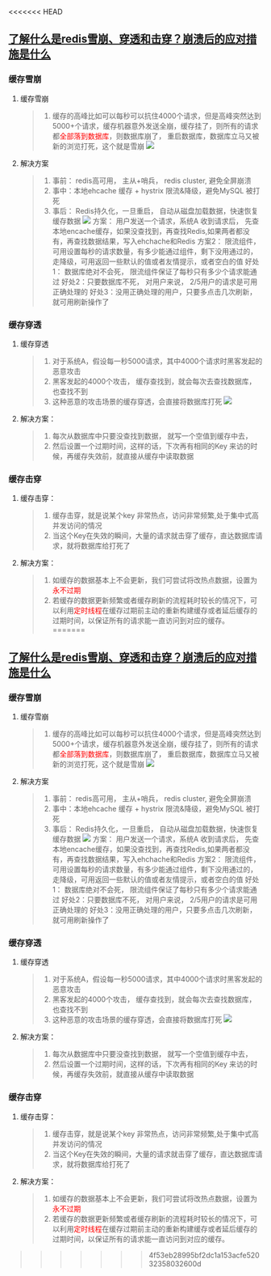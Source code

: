 <<<<<<< HEAD
## [了解什么是redis雪崩、穿透和击穿？崩溃后的应对措施是什么](https://maimai.cn/article/detail?fid=1729243003&efid=iVHrBrZCZCnemmDJCTZweQ&share_channel=2&webid=eyJ0eXAiOiJKV1QiLCJhbGciOiJIUzI1NiJ9.eyJ1IjozNTAyNzA1NiwiZmlkIjoxNzI5MjQzMDAzfQ.GxROco8nHVCC-cRbnniZW_syhKApVUmKm80a8ytqfpE&use_rn=1)
### 缓存雪崩
1. 缓存雪崩
   > 1. 缓存的高峰比如可以每秒可以抗住4000个请求，但是高峰突然达到5000+个请求，缓存机器意外发送全崩，缓存挂了，则所有的请求都<font color="red">全部落到数据库</font>，则数据库崩了， 重启数据库，数据库立马又被新的浏览打死，这个就是雪崩
   ![](https://pic4.zhimg.com/80/v2-a04bf2004c3915ed1e02ba67d37745f7_720w.jpg)
   
2. 解决方案
   > 1. 事前： redis高可用， 主从+哨兵， redis cluster, 避免全屏崩溃
   > 2. 事中：本地ehcache 缓存 + hystrix 限流&降级，避免MySQL 被打死
   > 3. 事后： Redis持久化，一旦重启， 自动从磁盘加载数据，快速恢复缓存数据
   ![](https://pic4.zhimg.com/80/v2-44248fa82c81787bc0f5167d114fb853_720w.jpg)
   > 方案： 用户发送一个请求，系统A 收到请求后， 先查本地encache缓存，如果没查找到，再查找Redis,如果两者都没有，再查找数据结果，写入ehchache和Redis
   > 方案2： 限流组件，可用设置每秒的请求数量，有多少能通过组件，剩下没用通过的， 走降级，可用返回一些默认的值或者友情提示，或者空白的值
   > 好处1： 数据库绝对不会死， 限流组件保证了每秒只有多少个请求能通过
   > 好处2：只要数据库不死， 对用户来说， 2/5用户的请求是可用正确处理的
   > 好处3：没用正确处理的用户，只要多点击几次刷新，就可用刷新操作了
### 缓存穿透
1. 缓存穿透
   > 1. 对于系统A，假设每一秒5000请求，其中4000个请求时黑客发起的恶意攻击
   > 2. 黑客发起的4000个攻击， 缓存查找到，就会每次去查找数据库，也查找不到
   > 3. 这种恶意的攻击场景的缓存穿透，会直接将数据库打死
   ![](https://pic2.zhimg.com/80/v2-a97e1f3430df0a4f51726843d6008f2d_720w.jpg)
2. 解决方案：
   > 1. 每次从数据库中只要没查找到数据， 就写一个空值到缓存中去， 
   > 2. 然后设置一个过期时间，这样的话，下次再有相同的Key 来访的时候，再缓存失效前，就直接从缓存中读取数据

### 缓存击穿
1. 缓存击穿：
   > 1. 缓存击穿，就是说某个key 非常热点，访问非常频繁,处于集中式高并发访问的情况
   > 2. 当这个Key在失效的瞬间，大量的请求就击穿了缓存，直达数据库请求，就将数据库给打死了
2. 解决方案：
   > 1. 如缓存的数据基本上不会更新，我们可尝试将改热点数据，设置为<font color="red">永不过期</font>
   > 2. 若缓存的数据更新频繁或者缓存刷新的流程耗时较长的情况下，可以利用<font color="red">定时线程</font>在缓存过期前主动的重新构建缓存或者延后缓存的过期时间，以保证所有的请求能一直访问到对应的缓存。
=======
## [了解什么是redis雪崩、穿透和击穿？崩溃后的应对措施是什么](https://maimai.cn/article/detail?fid=1729243003&efid=iVHrBrZCZCnemmDJCTZweQ&share_channel=2&webid=eyJ0eXAiOiJKV1QiLCJhbGciOiJIUzI1NiJ9.eyJ1IjozNTAyNzA1NiwiZmlkIjoxNzI5MjQzMDAzfQ.GxROco8nHVCC-cRbnniZW_syhKApVUmKm80a8ytqfpE&use_rn=1)
### 缓存雪崩
1. 缓存雪崩
   > 1. 缓存的高峰比如可以每秒可以抗住4000个请求，但是高峰突然达到5000+个请求，缓存机器意外发送全崩，缓存挂了，则所有的请求都<font color="red">全部落到数据库</font>，则数据库崩了， 重启数据库，数据库立马又被新的浏览打死，这个就是雪崩
   ![](https://pic4.zhimg.com/80/v2-a04bf2004c3915ed1e02ba67d37745f7_720w.jpg)
   
2. 解决方案
   > 1. 事前： redis高可用， 主从+哨兵， redis cluster, 避免全屏崩溃
   > 2. 事中：本地ehcache 缓存 + hystrix 限流&降级，避免MySQL 被打死
   > 3. 事后： Redis持久化，一旦重启， 自动从磁盘加载数据，快速恢复缓存数据
   ![](https://pic4.zhimg.com/80/v2-44248fa82c81787bc0f5167d114fb853_720w.jpg)
   > 方案： 用户发送一个请求，系统A 收到请求后， 先查本地encache缓存，如果没查找到，再查找Redis,如果两者都没有，再查找数据结果，写入ehchache和Redis
   > 方案2： 限流组件，可用设置每秒的请求数量，有多少能通过组件，剩下没用通过的， 走降级，可用返回一些默认的值或者友情提示，或者空白的值
   > 好处1： 数据库绝对不会死， 限流组件保证了每秒只有多少个请求能通过
   > 好处2：只要数据库不死， 对用户来说， 2/5用户的请求是可用正确处理的
   > 好处3：没用正确处理的用户，只要多点击几次刷新，就可用刷新操作了
### 缓存穿透
1. 缓存穿透
   > 1. 对于系统A，假设每一秒5000请求，其中4000个请求时黑客发起的恶意攻击
   > 2. 黑客发起的4000个攻击， 缓存查找到，就会每次去查找数据库，也查找不到
   > 3. 这种恶意的攻击场景的缓存穿透，会直接将数据库打死
   ![](https://pic2.zhimg.com/80/v2-a97e1f3430df0a4f51726843d6008f2d_720w.jpg)
2. 解决方案：
   > 1. 每次从数据库中只要没查找到数据， 就写一个空值到缓存中去， 
   > 2. 然后设置一个过期时间，这样的话，下次再有相同的Key 来访的时候，再缓存失效前，就直接从缓存中读取数据

### 缓存击穿
1. 缓存击穿：
   > 1. 缓存击穿，就是说某个key 非常热点，访问非常频繁,处于集中式高并发访问的情况
   > 2. 当这个Key在失效的瞬间，大量的请求就击穿了缓存，直达数据库请求，就将数据库给打死了
2. 解决方案：
   > 1. 如缓存的数据基本上不会更新，我们可尝试将改热点数据，设置为<font color="red">永不过期</font>
   > 2. 若缓存的数据更新频繁或者缓存刷新的流程耗时较长的情况下，可以利用<font color="red">定时线程</font>在缓存过期前主动的重新构建缓存或者延后缓存的过期时间，以保证所有的请求能一直访问到对应的缓存。
>>>>>>> 4f53eb28995bf2dc1a153acfe52032358032600d
